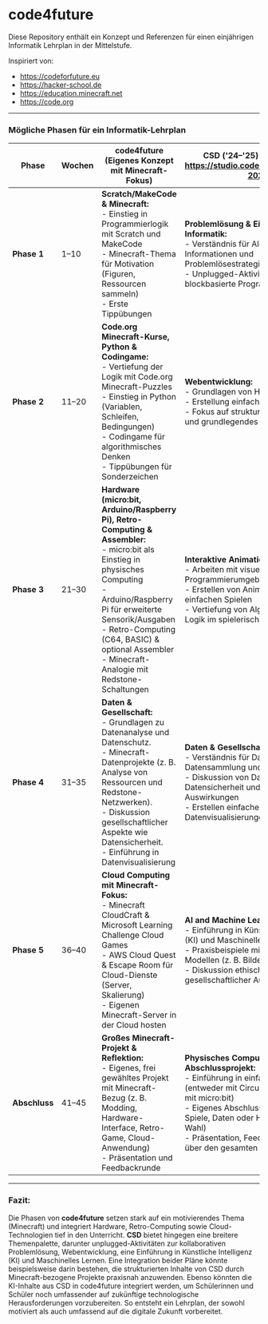 # code4future

Diese Repository enthält ein Konzept und Referenzen für einen einjährigen Informatik Lehrplan in der Mittelstufe.

Inspiriert von:
* https://codeforfuture.eu
* https://hacker-school.de
* https://education.minecraft.net
* https://code.org

---

### Mögliche Phasen für ein Informatik-Lehrplan

| Phase | Wochen | code4future (Eigenes Konzept mit Minecraft-Fokus) | CSD ('24–'25) von Code.org https://studio.code.org/courses/csd-2024 |
|-------|---------|-----------------------------------------|----------------------------|
| **Phase 1** | 1–10 | **Scratch/MakeCode & Minecraft:**<br> - Einstieg in Programmierlogik mit Scratch und MakeCode<br> - Minecraft-Thema für Motivation (Figuren, Ressourcen sammeln)<br> - Erste Tippübungen | **Problemlösung & Einführung in die Informatik:**<br> - Verständnis für Algorithmen, Informationen und Problemlösestrategien<br> - Unplugged-Aktivitäten, einfache blockbasierte Programmierung |
| **Phase 2** | 11–20 | **Code.org Minecraft-Kurse, Python & Codingame:**<br> - Vertiefung der Logik mit Code.org Minecraft-Puzzles<br> - Einstieg in Python (Variablen, Schleifen, Bedingungen)<br> - Codingame für algorithmisches Denken<br> - Tippübungen für Sonderzeichen | **Webentwicklung:**<br> - Grundlagen von HTML & CSS<br> - Erstellung einfacher Webseiten<br> - Fokus auf strukturiertes Web-Layout und grundlegendes Webdesign |
| **Phase 3** | 21–30 | **Hardware (micro:bit, Arduino/Raspberry Pi), Retro-Computing & Assembler:**<br> - micro:bit als Einstieg in physisches Computing<br> - Arduino/Raspberry Pi für erweiterte Sensorik/Ausgaben<br> - Retro-Computing (C64, BASIC) & optional Assembler<br> - Minecraft-Analogie mit Redstone-Schaltungen | **Interaktive Animationen & Spiele:**<br> - Arbeiten mit visuellen Programmierumgebungen (GameLab)<br> - Erstellen von Animationen und einfachen Spielen<br> - Vertiefung von Algorithmen und Logik im spielerischen Kontext |
| **Phase 4** | 31–35 | **Daten & Gesellschaft:**<br> - Grundlagen zu Datenanalyse und Datenschutz. <br> - Minecraft-Datenprojekte (z. B. Analyse von Ressourcen und Redstone-Netzwerken). <br> - Diskussion gesellschaftlicher Aspekte wie Datensicherheit. <br> - Einführung in Datenvisualisierung | **Daten & Gesellschaft:**<br> - Verständnis für Daten, Datensammlung und -analyse<br> - Diskussion von Datenschutz, Datensicherheit und gesellschaftlichen Auswirkungen<br> - Erstellen einfacher Datenvisualisierungen |
| **Phase 5** | 36–40 | **Cloud Computing mit Minecraft-Fokus:**<br> - Minecraft CloudCraft & Microsoft Learning Challenge Cloud Games<br> - AWS Cloud Quest & Escape Room für Cloud-Dienste (Server, Skalierung)<br> - Eigenen Minecraft-Server in der Cloud hosten | **AI and Machine Learning:**<br> - Einführung in Künstliche Intelligenz (KI) und Maschinelles Lernen<br> - Praxisbeispiele mit einfachen ML-Modellen (z. B. Bilderkennung)<br> - Diskussion ethischer Fragen und gesellschaftlicher Auswirkungen |
| **Abschluss** | 41–45 | **Großes Minecraft-Projekt & Reflektion:**<br> - Eigenes, frei gewähltes Projekt mit Minecraft-Bezug (z. B. Modding, Hardware-Interface, Retro-Game, Cloud-Anwendung)<br> - Präsentation und Feedbackrunde | **Physisches Computing & Abschlussprojekt:**<br> - Einführung in einfache Hardware (entweder mit Circuit Playground oder mit micro:bit)<br> - Eigenes Abschlussprojekt (Web, Spiele, Daten oder Hardware, nach Wahl)<br> - Präsentation, Feedback, Reflexion über den gesamten Lernprozess |

---

### **Fazit:**  

Die Phasen von **code4future** setzen stark auf ein motivierendes Thema (Minecraft) und integriert Hardware, Retro-Computing sowie Cloud-Technologien tief in den Unterricht. **CSD** bietet hingegen eine breitere Themenpalette, darunter unplugged-Aktivitäten zur kollaborativen Problemlösung, Webentwicklung, eine Einführung in Künstliche Intelligenz (KI) und Maschinelles Lernen. Eine Integration beider Pläne könnte beispielsweise darin bestehen, die strukturierten Inhalte von CSD durch Minecraft-bezogene Projekte praxisnah anzuwenden. Ebenso könnten die KI-Inhalte aus CSD in code4future integriert werden, um Schülerinnen und Schüler noch umfassender auf zukünftige technologische Herausforderungen vorzubereiten. So entsteht ein Lehrplan, der sowohl motiviert als auch umfassend auf die digitale Zukunft vorbereitet.
